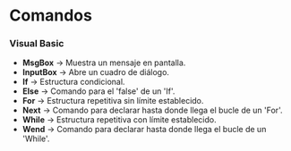 # Comandos   
### Visual Basic
- **MsgBox** -> Muestra un mensaje en pantalla.  
- **InputBox** -> Abre un cuadro de diálogo.
- **If** -> Estructura condicional.  
- **Else** -> Comando para el 'false' de un 'If'.  
- **For** -> Estructura repetitiva sin límite establecido.  
- **Next** -> Comando para declarar hasta donde llega el bucle de un 'For'.   
- **While** -> Estructura repetitiva con límite establecido.  
- **Wend** -> Comando para declarar hasta donde llega el bucle de un 'While'.  